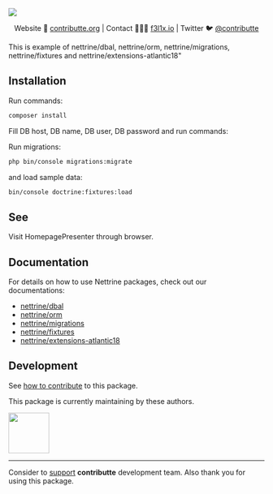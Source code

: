 ![](https://heatbadger.now.sh/github/readme/planette/playground/)

<p align=center>
Website 🚀 <a href="https://contributte.org">contributte.org</a> | Contact 👨🏻‍💻 <a href="https://f3l1x.io">f3l1x.io</a> | Twitter 🐦 <a href="https://twitter.com/contributte">@contributte</a>
</p>

This is example of nettrine/dbal, nettrine/orm, nettrine/migrations, nettrine/fixtures and nettrine/extensions-atlantic18"

## Installation

Run commands:
```bash
composer install
```

Fill DB host, DB name, DB user, DB password and run commands:

Run migrations:
```bash
php bin/console migrations:migrate
```

and load sample data:
```bash
bin/console doctrine:fixtures:load
```

## See

Visit HomepagePresenter through browser.

## Documentation

For details on how to use Nettrine packages, check out our documentations:
- [nettrine/dbal](https://contributte.org/packages/nettrine/dbal.html)
- [nettrine/orm](https://contributte.org/packages/nettrine/orm.html)
- [nettrine/migrations](https://contributte.org/packages/nettrine/migrations.html)
- [nettrine/fixtures](https://contributte.org/packages/nettrine/fixtures.html)
- [nettrine/extensions-atlantic18](https://contributte.org/packages/nettrine/extensions-atlantic18.html)


## Development

See [how to contribute](https://contributte.org/contributing.html) to this package.

This package is currently maintaining by these authors.

<a href="https://github.com/petrparolek">
  <img width="80" height="80" src="https://avatars2.githubusercontent.com/u/6066243?v=3&s=80">
</a>

-----

Consider to [support](https://contributte.org/partners) **contributte** development team.
Also thank you for using this package.
